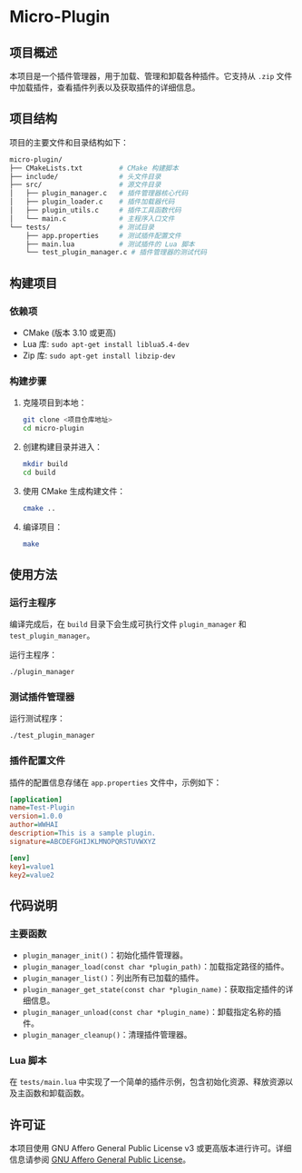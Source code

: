 <!--
 Copyright (C) 2025 wwhai

 This program is free software: you can redistribute it and/or modify
 it under the terms of the GNU Affero General Public License as
 published by the Free Software Foundation, either version 3 of the
 License, or (at your option) any later version.

 This program is distributed in the hope that it will be useful,
 but WITHOUT ANY WARRANTY; without even the implied warranty of
 MERCHANTABILITY or FITNESS FOR A PARTICULAR PURPOSE.  See the
 GNU Affero General Public License for more details.

 You should have received a copy of the GNU Affero General Public License
 along with this program.  If not, see <https://www.gnu.org/licenses/>.
-->

# Micro-Plugin

## 项目概述
本项目是一个插件管理器，用于加载、管理和卸载各种插件。它支持从 `.zip` 文件中加载插件，查看插件列表以及获取插件的详细信息。

## 项目结构
项目的主要文件和目录结构如下：

```bash
micro-plugin/
├── CMakeLists.txt         # CMake 构建脚本
├── include/               # 头文件目录
├── src/                   # 源文件目录
│   ├── plugin_manager.c   # 插件管理器核心代码
│   ├── plugin_loader.c    # 插件加载器代码
│   ├── plugin_utils.c     # 插件工具函数代码
│   └── main.c             # 主程序入口文件
└── tests/                 # 测试目录
    ├── app.properties     # 测试插件配置文件
    ├── main.lua           # 测试插件的 Lua 脚本
    └── test_plugin_manager.c # 插件管理器的测试代码
```

## 构建项目
### 依赖项
- CMake (版本 3.10 或更高)
- Lua 库: `sudo apt-get install liblua5.4-dev`
- Zip 库: `sudo apt-get install libzip-dev`

### 构建步骤
1. 克隆项目到本地：
   ```sh
   git clone <项目仓库地址>
   cd micro-plugin
   ```
2. 创建构建目录并进入：
   ```sh
   mkdir build
   cd build
   ```
3. 使用 CMake 生成构建文件：
   ```sh
   cmake ..
   ```
4. 编译项目：
   ```sh
   make
   ```

## 使用方法
### 运行主程序
编译完成后，在 `build` 目录下会生成可执行文件 `plugin_manager` 和 `test_plugin_manager`。

运行主程序：
```sh
./plugin_manager
```

### 测试插件管理器
运行测试程序：
```sh
./test_plugin_manager
```

### 插件配置文件
插件的配置信息存储在 `app.properties` 文件中，示例如下：

```ini
[application]
name=Test-Plugin
version=1.0.0
author=WWHAI
description=This is a sample plugin.
signature=ABCDEFGHIJKLMNOPQRSTUVWXYZ

[env]
key1=value1
key2=value2
```

## 代码说明
### 主要函数
- `plugin_manager_init()`：初始化插件管理器。
- `plugin_manager_load(const char *plugin_path)`：加载指定路径的插件。
- `plugin_manager_list()`：列出所有已加载的插件。
- `plugin_manager_get_state(const char *plugin_name)`：获取指定插件的详细信息。
- `plugin_manager_unload(const char *plugin_name)`：卸载指定名称的插件。
- `plugin_manager_cleanup()`：清理插件管理器。

### Lua 脚本
在 `tests/main.lua` 中实现了一个简单的插件示例，包含初始化资源、释放资源以及主函数和卸载函数。

## 许可证
本项目使用 GNU Affero General Public License v3 或更高版本进行许可。详细信息请参阅 [GNU Affero General Public License](https://www.gnu.org/licenses/)。
